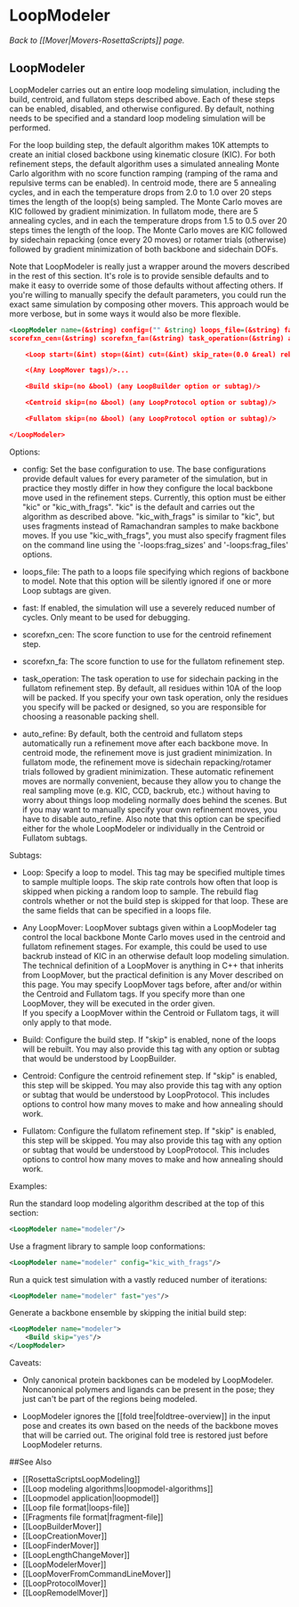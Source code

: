 # LoopModeler
*Back to [[Mover|Movers-RosettaScripts]] page.*
## LoopModeler

LoopModeler carries out an entire loop modeling simulation, including the 
build, centroid, and fullatom steps described above.  Each of these steps can 
be enabled, disabled, and otherwise configured.  By default, nothing needs to 
be specified and a standard loop modeling simulation will be performed.

For the loop building step, the default algorithm makes 10K attempts to create 
an initial closed backbone using kinematic closure (KIC).  For both refinement 
steps, the default algorithm uses a simulated annealing Monte Carlo algorithm
with no score function ramping (ramping of the rama and repulsive terms can be 
enabled).  In centroid mode, there are 5 annealing cycles, and in each the 
temperature drops from 2.0 to 1.0 over 20 steps times the length of the loop(s) 
being sampled.  The Monte Carlo moves are KIC followed by gradient 
minimization.  In fullatom mode, there are 5 annealing cycles, and in each the 
temperature drops from 1.5 to 0.5 over 20 steps times the length of the loop. 
The Monte Carlo moves are KIC followed by sidechain repacking (once every 20 
moves) or rotamer trials (otherwise) followed by gradient minimization of both 
backbone and sidechain DOFs.

Note that LoopModeler is really just a wrapper around the movers described in 
the rest of this section.  It's role is to provide sensible defaults and to 
make it easy to override some of those defaults without affecting others.  If 
you're willing to manually specify the default parameters, you could run the 
exact same simulation by composing other movers.  This approach would be more 
verbose, but in some ways it would also be more flexible.

```xml
<LoopModeler name=(&string) config=("" &string) loops_file=(&string) fast=(no &bool) 
scorefxn_cen=(&string) scorefxn_fa=(&string) task_operation=(&string) auto_refine=(yes &bool)>

    <Loop start=(&int) stop=(&int) cut=(&int) skip_rate=(0.0 &real) rebuild=(no &bool)/>

    <(Any LoopMover tags)/>...

    <Build skip=(no &bool) (any LoopBuilder option or subtag)/>

    <Centroid skip=(no &bool) (any LoopProtocol option or subtag)/>

    <Fullatom skip=(no &bool) (any LoopProtocol option or subtag)/>

</LoopModeler>
```

Options:

* config: Set the base configuration to use.  The base configurations provide
  default values for every parameter of the simulation, but in practice they 
  mostly differ in how they configure the local backbone move used in the 
  refinement steps.  Currently, this option must be either "kic" or 
  "kic_with_frags".  "kic" is the default and carries out the algorithm as 
  described above.  "kic_with_frags" is similar to "kic", but uses fragments 
  instead of Ramachandran samples to make backbone moves.  If you use 
  "kic_with_frags", you must also specify fragment files on the command line 
  using the '-loops:frag_sizes' and '-loops:frag_files' options.

* loops_file: The path to a loops file specifying which regions of backbone to 
  model.  Note that this option will be silently ignored if one or more Loop 
  subtags are given.

* fast: If enabled, the simulation will use a severely reduced number of 
  cycles.  Only meant to be used for debugging.

* scorefxn_cen: The score function to use for the centroid refinement step.

* scorefxn_fa: The score function to use for the fullatom refinement step.

* task_operation: The task operation to use for sidechain packing in the 
  fullatom refinement step.  By default, all residues within 10A of the loop 
  will be packed.  If you specify your own task operation, only the residues 
  you specify will be packed or designed, so you are responsible for choosing a 
  reasonable packing shell.

* auto_refine: By default, both the centroid and fullatom steps automatically 
  run a refinement move after each backbone move.  In centroid mode, the 
  refinement move is just gradient minimization.  In fullatom mode, the 
  refinement move is sidechain repacking/rotamer trials followed by gradient 
  minimization.  These automatic refinement moves are normally convenient, 
  because they allow you to change the real sampling move (e.g. KIC, CCD, 
  backrub, etc.) without having to worry about things loop modeling normally 
  does behind the scenes.  But if you may want to manually specify your own 
  refinement moves, you have to disable auto_refine.  Also note that this 
  option can be specified either for the whole LoopModeler or individually in 
  the Centroid or Fullatom subtags.

Subtags:

* Loop: Specify a loop to model.  This tag may be specified multiple times to 
  sample multiple loops.  The skip rate controls how often that loop is 
  skipped when picking a random loop to sample.  The rebuild flag controls 
  whether or not the build step is skipped for that loop.  These are the same 
  fields that can be specified in a loops file.

* Any LoopMover: LoopMover subtags given within a LoopModeler tag control the 
  local backbone Monte Carlo moves used in the centroid and fullatom refinement 
  stages.  For example, this could be used to use backrub instead of KIC in an 
  otherwise default loop modeling simulation.  The technical definition of a 
  LoopMover is anything in C++ that inherits from LoopMover, but the practical 
  definition is any Mover described on this page.  You may specify LoopMover 
  tags before, after and/or within the Centroid and Fullatom tags.  If you 
  specify more than one LoopMover, they will be executed in the order given.  
  If you specify a LoopMover within the Centroid or Fullatom tags, it will only 
  apply to that mode.

* Build: Configure the build step.  If "skip" is enabled, none of the loops 
  will be rebuilt.  You may also provide this tag with any option or subtag 
  that would be understood by LoopBuilder.

* Centroid: Configure the centroid refinement step.  If "skip" is enabled, this 
  step will be skipped.  You may also provide this tag with any option or 
  subtag that would be understood by LoopProtocol.  This includes options to 
  control how many moves to make and how annealing should work.

* Fullatom: Configure the fullatom refinement step.  If "skip" is enabled, this 
  step will be skipped.  You may also provide this tag with any option or 
  subtag that would be understood by LoopProtocol.  This includes options to 
  control how many moves to make and how annealing should work.

Examples:

Run the standard loop modeling algorithm described at the top of this section:

```xml
<LoopModeler name="modeler"/>
```

Use a fragment library to sample loop conformations:

```xml
<LoopModeler name="modeler" config="kic_with_frags"/>
```

Run a quick test simulation with a vastly reduced number of iterations:

```xml
<LoopModeler name="modeler" fast="yes"/>
```

Generate a backbone ensemble by skipping the initial build step:

```xml
<LoopModeler name="modeler">
    <Build skip="yes"/>
</LoopModeler>
```

Caveats:

* Only canonical protein backbones can be modeled by LoopModeler.  Noncanonical 
  polymers and ligands can be present in the pose; they just can't be part of 
  the regions being modeled.

* LoopModeler ignores the [[fold tree|foldtree-overview]] in the input pose and creates its own based 
  on the needs of the backbone moves that will be carried out.  The original 
  fold tree is restored just before LoopModeler returns.


##See Also

* [[RosettaScriptsLoopModeling]]
* [[Loop modeling algorithms|loopmodel-algorithms]]
* [[Loopmodel application|loopmodel]]
* [[Loop file format|loops-file]]
* [[Fragments file format|fragment-file]]
* [[LoopBuilderMover]]
* [[LoopCreationMover]]
* [[LoopFinderMover]]
* [[LoopLengthChangeMover]]
* [[LoopModelerMover]]
* [[LoopMoverFromCommandLineMover]]
* [[LoopProtocolMover]]
* [[LoopRemodelMover]]
